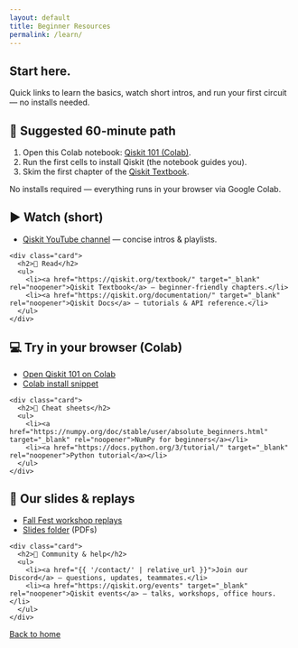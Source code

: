 ```yaml
---
layout: default
title: Beginner Resources
permalink: /learn/
---
```


<section class="hero">
  <div class="container hero-inner">
    <h1>Start here.</h1>
    <p>Quick links to learn the basics, watch short intros, and run your first circuit — no installs needed.</p>
  </div>
</section>

<main class="container">

  <section class="card">
    <h2>📌 Suggested 60-minute path</h2>
    <ol>
      <li>Open this Colab notebook: <a href="https://colab.research.google.com/github/utkarshh-singh/fall-fest-2025-website/blob/main/assets/hello-world.ipynb
" target="_blank" rel="noopener">Qiskit 101 (Colab)</a>.</li>
      <li>Run the first cells to install Qiskit (the notebook guides you).</li>
      <li>Skim the first chapter of the <a href="https://qiskit.org/textbook/" target="_blank" rel="noopener">Qiskit Textbook</a>.</li>
    </ol>
    <p class="note">No installs required — everything runs in your browser via Google Colab.</p>
  </section>
  
  <section class="grid two">
    <div class="card">
      <h2>▶️ Watch (short)</h2>
      <ul>
        <li><a href="https://www.youtube.com/@Qiskit" target="_blank" rel="noopener">Qiskit YouTube channel</a> — concise intros & playlists.</li>
<!--         <li><a href="https://quantum.cloud.ibm.com/docs/en/tutorials" target="_blank" rel="noopener">Qiskit Tutorials</a> — IBM Quantum Documentation.</li> -->
      </ul>
    </div>
  
    <div class="card">
      <h2>📖 Read</h2>
      <ul>
        <li><a href="https://qiskit.org/textbook/" target="_blank" rel="noopener">Qiskit Textbook</a> — beginner-friendly chapters.</li>
        <li><a href="https://qiskit.org/documentation/" target="_blank" rel="noopener">Qiskit Docs</a> — tutorials & API reference.</li>
      </ul>
    </div>
  </section>
  
  <section class="grid two">
    <div class="card">
      <h2>💻 Try in your browser (Colab)</h2>
      <ul>
        <li><a href="https://colab.research.google.com/github/mtreinish/qiskit-workshop/blob/master/Workshop.ipynb" target="_blank" rel="noopener">Open Qiskit 101 on Colab</a></li>
        <li><a href="https://quantum.cloud.ibm.com/docs/en/guides/online-lab-environments#google-colab" target="_blank" rel="noopener">Colab install snippet</a> </li>
      </ul>
    </div>
  
    <div class="card">
      <h2>🧰 Cheat sheets</h2>
      <ul>
        <li><a href="https://numpy.org/doc/stable/user/absolute_beginners.html" target="_blank" rel="noopener">NumPy for beginners</a></li>
        <li><a href="https://docs.python.org/3/tutorial/" target="_blank" rel="noopener">Python tutorial</a></li>
      </ul>
    </div>
  </section>

  <section class="grid two">
    <div class="card">
      <h2>🎥 Our slides & replays</h2>
      <ul>
        <li><a href="[Your YouTube playlist URL]" target="_blank" rel="noopener">Fall Fest workshop replays</a></li>
        <li><a href="{{ '/assets/slides/' | relative_url }}" target="_blank" rel="noopener">Slides folder</a> (PDFs)</li>
      </ul>
    </div>

    <div class="card">
      <h2>🤝 Community & help</h2>
      <ul>
        <li><a href="{{ '/contact/' | relative_url }}">Join our Discord</a> — questions, updates, teammates.</li>
        <li><a href="https://qiskit.org/events" target="_blank" rel="noopener">Qiskit events</a> — talks, workshops, office hours.</li>
      </ul>
    </div>
  </section>

  <section class="center card">
    <a class="btn" href="{{ '/' | relative_url }}">Back to home</a>
  </section>

</main>
